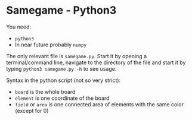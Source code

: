 Samegame - Python3
========

You need:
- `python3`
- In near future probably `numpy`

The only relevant file is `samegame.py`. Start it by opening a terminal/command line, navigate to the directory of the file and start it by typing `python3 samegame.py -h` to see usage.

Syntax in the python script (not so very strict):
- `board` is the whole board
- `element` is one coordinate of the board
- `field` or `area` is one connected area of elements with the same color (except for 0)

